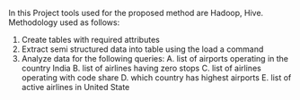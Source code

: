 In this Project tools used for the proposed method are Hadoop, Hive. Methodology used as follows:

1. Create tables with required attributes
2. Extract semi structured data into table using the load a command
3. Analyze data for the following queries:                                                                                                    A. list of airports operating in the country India
B. list of airlines having zero stops
C. list of airlines operating with code share
D. which country has highest airports
E. list of active airlines in United State
